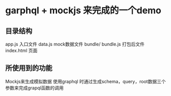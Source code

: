 # garphql + mockjs 来完成的一个demo

## 目录结构
app.js 入口文件
data.js mock数据文件
bundle/
  bundle.js 打包后文件
  index.html 页面

## 所使用到的功能
Mockjs来生成模拟数据
使用graphql 时通过生成schema，query，root数据三个参数来完成grapql函数的调用


